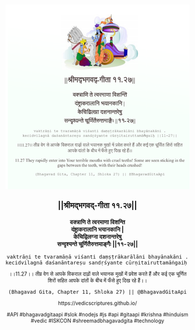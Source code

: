 <img src="../../asset/BG_11_27.png"/>
<center><h2>||श्रीमद्‍भगवद्‍-गीता ११.२७||</h2>
<h3>वक्त्राणि ते त्वरमाणा विशन्ति<br/>दंष्ट्राकरालानि भयानकानि |<br/>केचिद्विलग्ना दशनान्तरेषु<br/>सन्दृश्यन्ते चूर्णितैरुत्तमाङ्गैः ||११-२७||</h3>
<pre>vaktrāṇi te tvaramāṇā viśanti daṃṣṭrākarālāni bhayānakāni .<br/>kecidvilagnā daśanāntareṣu sandṛśyante cūrṇitairuttamāṅgaiḥ ||11-27||</pre>
<p>।।11.27।। तीव्र वेग से आपके विकराल दाढ़ों वाले भयानक मुखों में प्रवेश करते हैं और कई एक चूर्णित शिरों सहित आपके दांतों के बीच में फँसे हुए दिख रहे हैं।।</p>
<pre>(Bhagavad Gita, Chapter 11, Shloka 27) || @BhagavadGitaApi</pre><p>https://vedicscriptures.github.io/</p><p>#API #bhagavadgitaapi #slok #nodejs #js #api #gitaapi #krishna #hinduism #vedic #ISKCON #shreemadbhagavadgita #technology</p></center>
